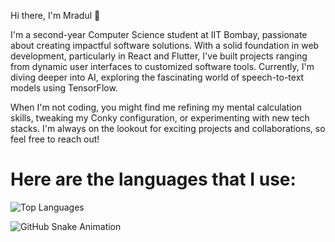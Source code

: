 Hi there, I'm Mradul 👋

I'm a second-year Computer Science student at IIT Bombay, passionate about creating impactful software solutions. With a solid foundation in web development, particularly in React and Flutter, I've built projects ranging from dynamic user interfaces to customized software tools. Currently, I'm diving deeper into AI, exploring the fascinating world of speech-to-text models using TensorFlow.

When I'm not coding, you might find me refining my mental calculation skills, tweaking my Conky configuration, or experimenting with new tech stacks. I'm always on the lookout for exciting projects and collaborations, so feel free to reach out!

# Here are the languages that I use:
![Top Languages](https://github-readme-stats.vercel.app/api/top-langs/?username=mradul-001&layout=compact&theme=aura)

![GitHub Snake Animation](https://github.com/mradul-001/mradul-001/blob/output/github-contribution-grid-snake.svg)
